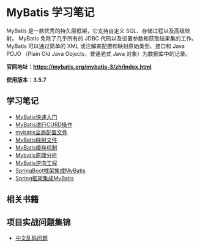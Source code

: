 # MyBatis 学习笔记

MyBatis 是一款优秀的持久层框架，它支持自定义 SQL、存储过程以及高级映射。 MyBatis 免除了几乎所有的 JDBC 代码以及设置参数和获取结果集的工作。 MyBatis 可以通过简单的 XML
或注解来配置和映射原始类型、接口和 Java POJO （Plain Old Java Objects，普通老式 Java 对象）为数据库中的记录。

**官网地址：https://mybatis.org/mybatis-3/zh/index.html**

**使用版本：3.5.7**

## 学习笔记

- [MyBatis快速入门](docs/notes/MyBatis快速入门.md)
- [MyBatis进行CURD操作](docs/notes/MyBatis进行CURD操作.md)
- [mybatis全局配置文件](docs/notes/mybatis全局配置文件.md)
- [MyBatis映射文件](docs/notes/MyBatis映射文件.md)
- [MyBatis缓存机制](docs/notes/MyBatis缓存机制.md)
- [Mybatis原理分析](docs/notes/Mybatis原理分析.md)
- [MyBatis逆向工程](docs/notes/MyBatis逆向工程.md)
- [SpringBoot框架集成MyBatis](docs/notes/SpringBoot框架集成MyBatis.md)
- [Spring框架集成MyBatis](docs/notes/Spring框架集成MyBatis.md)

## 相关书籍


## 项目实战问题集锦
- [中文乱码问题](docs/problems/中文乱码问题.md)